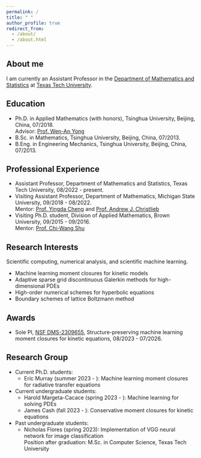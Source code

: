 ```yaml
---
permalink: /
title: " "
author_profile: true
redirect_from: 
  - /about/
  - /about.html
---
```

## About me
I am currently an Assistant Professor in the [Department of Mathematics and Statistics](https://www.depts.ttu.edu/math/) at [Texas Tech University](https://www.ttu.edu/).

## Education
- Ph.D. in Applied Mathematics (with honors), Tsinghua University, Beijing, China, 07/2018. <br>
  Advisor: [Prof. Wen-An Yong](https://scholar.google.com/citations?user=w4fQqqkAAAAJ&hl=en)
- B.Sc. in Mathematics, Tsinghua University, Beijing, China, 07/2013.
- B.Eng. in Engineering Mechanics, Tsinghua University, Beijing, China, 07/2013.

## Professional Experience
- Assistant Professor, Department of Mathematics and Statistics, Texas Tech University, 08/2022 - present.
- Visiting Assistant Professor, Department of Mathematics, Michigan State University, 09/2018 - 08/2022. <br>
  Mentor: [Prof. Yingda Cheng](https://sites.google.com/view/yingda-cheng/) and [Prof. Andrew J. Christlieb](http://www.the-christlieb-group.org/)
- Visiting Ph.D. student, Division of Applied Mathematics, Brown University, 09/2015 - 09/2016. <br>
  Mentor: [Prof. Chi-Wang Shu](http://www.dam.brown.edu/people/shu/)

## Research Interests
Scientific computing, numerical analysis, and scientific machine learning.
- Machine learning moment closures for kinetic models
- Adaptive sparse grid discontinuous Galerkin methods for high-dimensional PDEs
- High-order numerical schemes for hyperbolic equations
- Boundary schemes of lattice Boltzmann method

## Awards
- Sole PI, [NSF DMS-2309655](https://www.nsf.gov/awardsearch/showAward?AWD_ID=2309655), Structure-preserving machine learning moment closures for kinetic equations, 08/2023 - 07/2026.

## Research Group
- Current Ph.D. students:
  - Eric Murray (summer 2023 - ): Machine learning moment closures for radiative transfer equations
- Current undergraduate students:
  - Harold Margeta-Cacace (spring 2023 - ): Machine learning for solving PDEs
  - James Cash (fall 2023 - ): Conservative moment closures for kinetic equations
- Past undergraduate students:
  - Nicholas Flores (spring 2023): Implementation of VGG neural network for image classification <br>
    Position after graduation: M.Sc. in Computer Science, Texas Tech University
